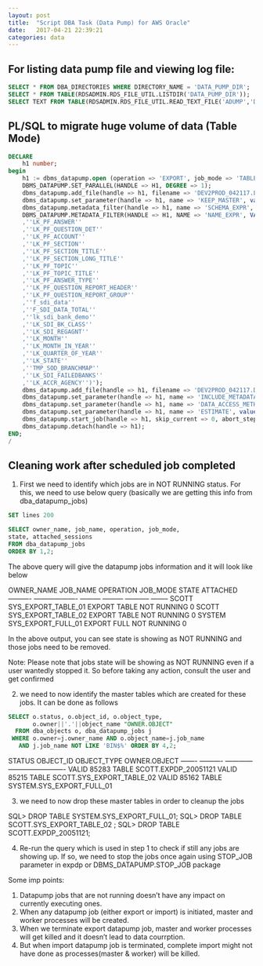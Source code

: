 ```yaml
---
layout: post
title:  "Script DBA Task (Data Pump) for AWS Oracle"
date:   2017-04-21 22:39:21
categories: data
---
```


## For listing data pump file and viewing log file:
```sql
SELECT * FROM DBA_DIRECTORIES WHERE DIRECTORY_NAME = 'DATA_PUMP_DIR';
SELECT * FROM TABLE(RDSADMIN.RDS_FILE_UTIL.LISTDIR('DATA_PUMP_DIR'));
SELECT TEXT FROM TABLE(RDSADMIN.RDS_FILE_UTIL.READ_TEXT_FILE('ADUMP','DEV2PROD_042017.LOG'));
```

## PL/SQL to migrate huge volume of data (Table Mode)
```sql
DECLARE
    h1 number;
begin
    h1 := dbms_datapump.open (operation => 'EXPORT', job_mode => 'TABLE', job_name => null); 
    DBMS_DATAPUMP.SET_PARALLEL(HANDLE => H1, DEGREE => 1); 
    dbms_datapump.add_file(handle => h1, filename => 'DEV2PROD_042117.LOG', directory => 'ADUMP', filetype => 3, reusefile => 1);
    dbms_datapump.set_parameter(handle => h1, name => 'KEEP_MASTER', value => 1); 
    dbms_datapump.metadata_filter(handle => h1, name => 'SCHEMA_EXPR', value => 'IN(''DM_MDS'')'); 
    DBMS_DATAPUMP.METADATA_FILTER(HANDLE => H1, NAME => 'NAME_EXPR', VALUE => 'IN(''F_PF_RESPONSE''
    ,''LK_PF_ANSWER''
    ,''LK_PF_QUESTION_DET''
    ,''LK_PF_ACCOUNT''
    ,''LK_PF_SECTION''
    ,''LK_PF_SECTION_TITLE''
    ,''LK_PF_SECTION_LONG_TITLE''
    ,''LK_PF_TOPIC''
    ,''LK_PF_TOPIC_TITLE''
    ,''LK_PF_ANSWER_TYPE''
    ,''LK_PF_QUESTION_REPORT_HEADER''
    ,''LK_PF_QUESTION_REPORT_GROUP''
    ,''f_sdi_data''
    ,''F_SDI_DATA_TOTAL''
    ,''lk_sdi_bank_demo''
    ,''LK_SDI_BK_CLASS''
    ,''LK_SDI_REGAGNT''
    ,''LK_MONTH''
    ,''LK_MONTH_IN_YEAR''
    ,''LK_QUARTER_OF_YEAR''
    ,''LK_STATE''
    ,''TMP_SOD_BRANCHMAP''
    ,''LK_SDI_FAILEDBANKS''
    ,''LK_ACCR_AGENCY'')'); 
    dbms_datapump.add_file(handle => h1, filename => 'DEV2PROD_042117.DMP', directory => 'DATA_PUMP_DIR', filetype => 1, reusefile => 1); 
    dbms_datapump.set_parameter(handle => h1, name => 'INCLUDE_METADATA', value => 1); 
    dbms_datapump.set_parameter(handle => h1, name => 'DATA_ACCESS_METHOD', value => 'AUTOMATIC'); 
    dbms_datapump.set_parameter(handle => h1, name => 'ESTIMATE', value => 'BLOCKS'); 
    dbms_datapump.start_job(handle => h1, skip_current => 0, abort_step => 0); 
    dbms_datapump.detach(handle => h1); 
END;
/
```

## Cleaning work after scheduled job completed

1. First we need to identify which jobs are in NOT RUNNING status. For this, we need to use below query (basically we are getting this info from dba_datapump_jobs)
```sql
SET lines 200

SELECT owner_name, job_name, operation, job_mode,
state, attached_sessions
FROM dba_datapump_jobs
ORDER BY 1,2;
```
The above query will give the datapump jobs information and it will look like below

OWNER_NAME JOB_NAME            OPERATION JOB_MODE  STATE       ATTACHED
———- ——————- ——— ——— ———– ——–
SCOTT      SYS_EXPORT_TABLE_01 EXPORT    TABLE     NOT RUNNING        0
SCOTT      SYS_EXPORT_TABLE_02 EXPORT    TABLE     NOT RUNNING        0
SYSTEM     SYS_EXPORT_FULL_01  EXPORT    FULL      NOT RUNNING        0

In the above output, you can see state is showing as NOT RUNNING and those jobs need to be removed.

Note: Please note that jobs state will be showing as NOT RUNNING even if a user wantedly stopped it. So before taking any action, consult the user and get confirmed

2. we need to now identify the master tables which are created for these jobs. It can be done as follows
```sql
SELECT o.status, o.object_id, o.object_type,
       o.owner||'.'||object_name "OWNER.OBJECT"
  FROM dba_objects o, dba_datapump_jobs j
 WHERE o.owner=j.owner_name AND o.object_name=j.job_name
   AND j.job_name NOT LIKE 'BIN$%' ORDER BY 4,2;
```
STATUS   OBJECT_ID OBJECT_TYPE  OWNER.OBJECT
——- ———- ———— ————————-
VALID        85283 TABLE        SCOTT.EXPDP_20051121
VALID        85215 TABLE        SCOTT.SYS_EXPORT_TABLE_02
VALID        85162 TABLE        SYSTEM.SYS_EXPORT_FULL_01

3. we need to now drop these master tables in order to cleanup the jobs

SQL> DROP TABLE SYSTEM.SYS_EXPORT_FULL_01;
SQL> DROP TABLE SCOTT.SYS_EXPORT_TABLE_02 ;
SQL> DROP TABLE SCOTT.EXPDP_20051121;

4. Re-run the query which is used in step 1 to check if still any jobs are showing up. If so, we need to stop the jobs once again using STOP_JOB parameter in expdp or DBMS_DATAPUMP.STOP_JOB package

Some imp points:

1. Datapump jobs that are not running doesn’t have any impact on currently executing ones.
2. When any datapump job (either export or import) is initiated, master and worker processes will be created.
3. When we terminate export datapump job, master and worker processes will get killed and it doesn’t lead to data courrption.
4. But when import datapump job is terminated, complete import might not have done as processes(master & worker)  will be killed.


